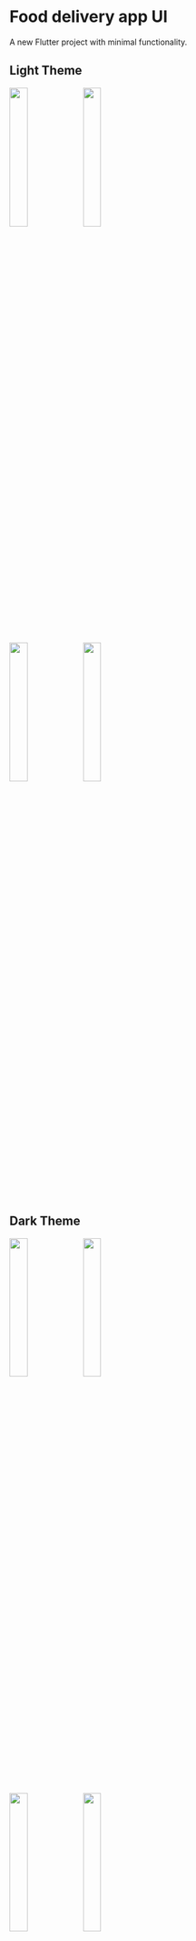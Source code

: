 # Food delivery app UI

A new Flutter project with minimal functionality.



## Light Theme



<span>
  <div>
    <img src="https://user-images.githubusercontent.com/70979306/149567698-92dfc584-b105-458a-8be0-886478057881.jpg" width="25%" height="25%">
    <img src="https://user-images.githubusercontent.com/70979306/149567768-e16802a5-67bf-4183-a109-3955f4052092.jpg" width="25%" height="25%">
    </div>
  <div>
  <img src="https://user-images.githubusercontent.com/70979306/149567751-45299b9e-4c68-417d-86b7-e57b0b209264.jpg" width="25%" height="25%">
  <img src="https://user-images.githubusercontent.com/70979306/149567784-2f58a6f2-b74e-442c-bc35-33f57b902bb2.jpg" width="25%" height="25%">
    </div>
  </span>


## Dark Theme



<span>
  <div>
    <img src="https://user-images.githubusercontent.com/70979306/149567840-8fc8315a-266f-421f-a965-12e026e12010.jpg" width="25%" height="25%">
    <img src="https://user-images.githubusercontent.com/70979306/149567862-0ca991a1-9ed5-45f1-8ddf-859f72c1beaa.jpg" width="25%" height="25%">
    </div>
  <div>
    <img src="https://user-images.githubusercontent.com/70979306/149567851-142c7303-0686-4ab7-8287-c4e971e7744a.jpg" width="25%" height="25%">
    <img src="https://user-images.githubusercontent.com/70979306/149567873-df6635ed-90e7-4d6e-8191-b080f4ead556.jpg" width="25%" height="25%">
    </div>
  </span>
